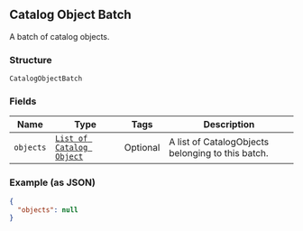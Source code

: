 ## Catalog Object Batch

A batch of catalog objects.

### Structure

`CatalogObjectBatch`

### Fields

| Name | Type | Tags | Description |
|  --- | --- | --- | --- |
| `objects` | [`List of Catalog Object`]($m/CatalogObject) | Optional | A list of CatalogObjects belonging to this batch. |

### Example (as JSON)

```json
{
  "objects": null
}
```

